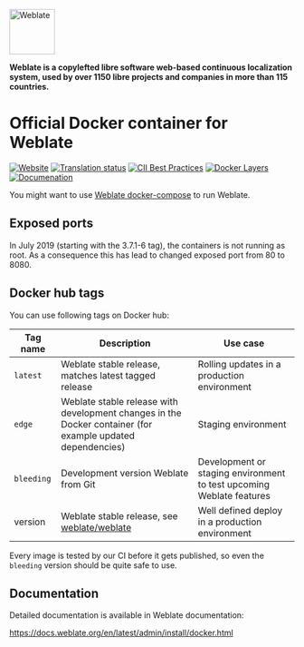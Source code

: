 <a href="https://weblate.org/"><img alt="Weblate" src="https://s.weblate.org/cdn/Logo-Darktext-borders.png" height="80px" /></a>

**Weblate is a copylefted libre software web-based continuous localization system,
used by over 1150 libre projects and companies in more than 115 countries.**

# Official Docker container for Weblate

[![Website](https://img.shields.io/badge/website-weblate.org-blue.svg)](https://weblate.org/)
[![Translation status](https://hosted.weblate.org/widgets/weblate/-/svg-badge.svg)](https://hosted.weblate.org/engage/weblate/?utm_source=widget)
[![CII Best Practices](https://bestpractices.coreinfrastructure.org/projects/552/badge)](https://bestpractices.coreinfrastructure.org/projects/552)
[![Docker Layers](https://images.microbadger.com/badges/image/weblate/weblate.svg)](https://microbadger.com/images/weblate/weblate "Get your own image badge on microbadger.com")
[![Documenation](https://readthedocs.org/projects/weblate/badge/)](https://docs.weblate.org/en/latest/admin/install/docker.html)

You might want to use [Weblate docker-compose](https://github.com/WeblateOrg/docker-compose) to run Weblate.

## Exposed ports

In July 2019 (starting with the 3.7.1-6 tag), the containers is not running as
root. As a consequence this has lead to changed exposed port from 80 to 8080.

## Docker hub tags

You can use following tags on Docker hub:

| Tag name   | Description                                                                                                  | Use case                                                             |
|------------|--------------------------------------------------------------------------------------------------------------|----------------------------------------------------------------------|
| `latest`   | Weblate stable release, matches latest tagged release                                                        | Rolling updates in a production environment                          |
| `edge`     | Weblate stable release with development changes in the Docker container (for example updated dependencies)   | Staging environment                                                  |
| `bleeding` | Development version Weblate from Git                                                                         | Development or staging environment to test upcoming Weblate features |
| version    | Weblate stable release, see [weblate/weblate](https://hub.docker.com/r/weblate/weblate/tags/)                | Well defined deploy in a production environment                      |

Every image is tested by our CI before it gets published, so even the `bleeding` version should be quite safe to use.

## Documentation

Detailed documentation is available in Weblate documentation:

https://docs.weblate.org/en/latest/admin/install/docker.html
